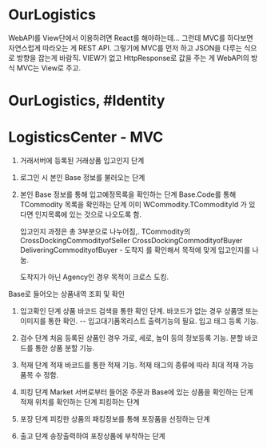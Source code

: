 # OurLogistics
WebAPI를 View단에서 이용하려면 React를 해야하는데...
그런데 MVC를 하다보면 자연스럽게 따라오는 게 REST API.
그렇기에 MVC를 먼저 하고 JSON을 다루는 식으로 방향을 잡는게 바람직.
VIEW가 없고 HttpResponse로 값을 주는 게 WebAPI의 방식
MVC는 View로 주고.

# OurLogistics, #Identity


# LogisticsCenter - MVC
1. 거래서버에 등록된 거래상품 입고인지 단계
1) 로그인 시 본인 Base 정보를 불러오는 단계
2) 본인 Base 정보를 통해 입고예정목록을 확인하는 단계
        Base.Code를 통해 TCommodity 목록을 확인하는 단계
    이미 WCommodity.TCommodityId 가 있다면 인지목록에 있는 것으로 나오도록 함.

    입고인지 과정은 총 3부분으로 나누어짐,.
    TCommodity의 CrossDockingCommodityofSeller
                 CrossDockingCommodityofBuyer
                 DeliveringCommodityofBuyer - 도착지
    를 확인해서 목적에 맞게 입고인지를 나눔.
    
    도착지가 아닌 Agency인 경우 목적이 크로스 도킹.
    




Base로 들어오는 상품내역 조회 및 확인

1. 입고확인 단계
상품 바코드 검색을 통한 확인 단계.
바코드가 없는 경우 상품명 또는 이미지를 통한 확인. -- 입고대기품목리스트 출력기능의 필요.
입고 태그 등록 기능.

1. 검수 단계
처음 등록된 상품인 경우 가로, 세로, 높이 등의 정보등록 기능.
분할 바코드를 통한 상품 분할 기능.

1. 적재 단계
적재 바코드를 통한 적재 기능.
적재 태그의 종류에 따라 최대 적재 가능 품목 수 정함.

1. 피킹 단계
Market 서버로부터 들어온 주문과 Base에 있는 상품을 확인하는 단계
적재 위치를 확인하는 단계
피킹하는 단계

1. 포장 단계
피킹한 상품의 패킹정보를 통해 포장품을 선정하는 단계

1. 출고 단계
송장출력하여 포장상품에 부착하는 단계






